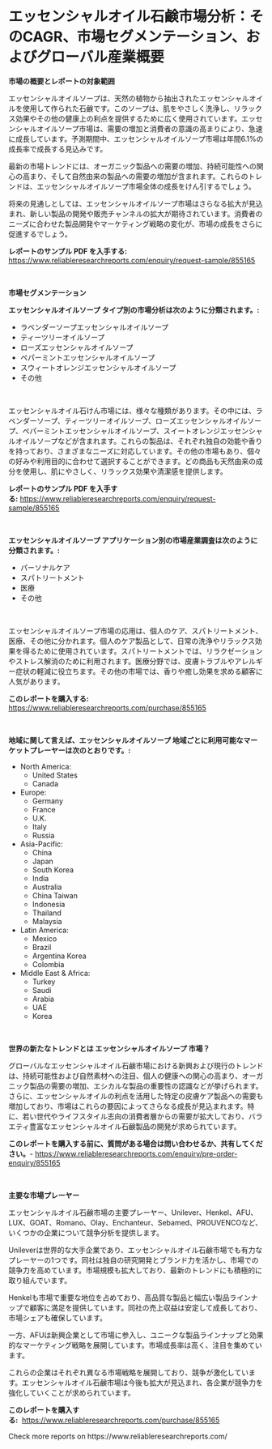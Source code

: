<p><h1>エッセンシャルオイル石鹸市場分析：そのCAGR、市場セグメンテーション、およびグローバル産業概要</h1></p><p><strong>市場の概要とレポートの対象範囲</strong></p>
<p><p>エッセンシャルオイルソープは、天然の植物から抽出されたエッセンシャルオイルを使用して作られた石鹸です。このソープは、肌をやさしく洗浄し、リラックス効果やその他の健康上の利点を提供するために広く使用されています。エッセンシャルオイルソープ市場は、需要の増加と消費者の意識の高まりにより、急速に成長しています。予測期間中、エッセンシャルオイルソープ市場は年間6.1%の成長率で成長する見込みです。</p><p>最新の市場トレンドには、オーガニック製品への需要の増加、持続可能性への関心の高まり、そして自然由来の製品への需要の増加が含まれます。これらのトレンドは、エッセンシャルオイルソープ市場全体の成長をけん引するでしょう。</p><p>将来の見通しとしては、エッセンシャルオイルソープ市場はさらなる拡大が見込まれ、新しい製品の開発や販売チャンネルの拡大が期待されています。消費者のニーズに合わせた製品開発やマーケティング戦略の変化が、市場の成長をさらに促進するでしょう。</p></p>
<p><strong>レポートのサンプル PDF を入手する:</strong> <a href="https://www.reliableresearchreports.com/enquiry/request-sample/855165">https://www.reliableresearchreports.com/enquiry/request-sample/855165</a></p>
<p>&nbsp;</p>
<p><strong>市場セグメンテーション</strong></p>
<p><strong>エッセンシャルオイルソープ タイプ別の市場分析は次のように分類されます。:</strong></p>
<p><ul><li>ラベンダーソープエッセンシャルオイルソープ</li><li>ティーツリーオイルソープ</li><li>ローズエッセンシャルオイルソープ</li><li>ペパーミントエッセンシャルオイルソープ</li><li>スウィートオレンジエッセンシャルオイルソープ</li><li>その他</li></ul></p>
<p>&nbsp;</p>
<p><p>エッセンシャルオイル石けん市場には、様々な種類があります。その中には、ラベンダーソープ、ティーツリーオイルソープ、ローズエッセンシャルオイルソープ、ペパーミントエッセンシャルオイルソープ、スイートオレンジエッセンシャルオイルソープなどが含まれます。これらの製品は、それぞれ独自の効能や香りを持っており、さまざまなニーズに対応しています。その他の市場もあり、個々の好みや利用目的に合わせて選択することができます。どの商品も天然由来の成分を使用し、肌にやさしく、リラックス効果や清潔感を提供します。</p></p>
<p><strong>レポートのサンプル PDF を入手する:</strong>&nbsp;<a href="https://www.reliableresearchreports.com/enquiry/request-sample/855165">https://www.reliableresearchreports.com/enquiry/request-sample/855165</a></p>
<p>&nbsp;</p>
<p><strong> エッセンシャルオイルソープ アプリケーション別の市場産業調査は次のように分類されます。:</strong></p>
<p><ul><li>パーソナルケア</li><li>スパトリートメント</li><li>医療</li><li>その他</li></ul></p>
<p>&nbsp;</p>
<p><p>エッセンシャルオイルソープ市場の応用は、個人のケア、スパトリートメント、医療、その他に分かれます。個人のケア製品として、日常の洗浄やリラックス効果を得るために使用されています。スパトリートメントでは、リラクゼーションやストレス解消のために利用されます。医療分野では、皮膚トラブルやアレルギー症状の軽減に役立ちます。その他の市場では、香りや癒し効果を求める顧客に人気があります。</p></p>
<p><strong>このレポートを購入する:</strong>&nbsp; <a href="https://www.reliableresearchreports.com/purchase/855165">https://www.reliableresearchreports.com/purchase/855165</a></p>
<p>&nbsp;</p>
<p><strong>地域に関して言えば、エッセンシャルオイルソープ 地域ごとに利用可能なマーケットプレーヤーは次のとおりです。:</strong></p>
<p><ul>
    <li>
        North America:
        <ul>
            <li>United States</li>
            <li>Canada</li>
        </ul>
    </li>
    <li>
        Europe:
        <ul>
            <li>Germany</li>
            <li>France</li>
            <li>U.K.</li>
            <li>Italy</li>
            <li>Russia</li>
        </ul>
    </li>
    <li>
        Asia-Pacific:
        <ul>
            <li>China</li>
            <li>Japan</li>
            <li>South Korea</li>
            <li>India</li>
            <li>Australia</li>
            <li>China Taiwan</li>
            <li>Indonesia</li>
            <li>Thailand</li>
            <li>Malaysia</li>
        </ul>
    </li>
    <li>
        Latin America:
        <ul>
            <li>Mexico</li>
            <li>Brazil</li>
            <li>Argentina Korea</li>
            <li>Colombia</li>
        </ul>
    </li>
    <li>
        Middle East & Africa:
        <ul>
            <li>Turkey</li>
            <li>Saudi</li>
            <li>Arabia</li>
            <li>UAE</li>
            <li>Korea</li>
        </ul>
    </li>
    </ul></p>
<p>&nbsp;</p>
<p><strong>世界の新たなトレンドとは エッセンシャルオイルソープ 市場？</strong></p>
<p><p>グローバルなエッセンシャルオイル石鹸市場における新興および現行のトレンドは、持続可能性および自然素材への注目、個人の健康への関心の高まり、オーガニック製品の需要の増加、エシカルな製品の重要性の認識などが挙げられます。さらに、エッセンシャルオイルの利点を活用した特定の皮膚ケア製品への需要も増加しており、市場はこれらの要因によってさらなる成長が見込まれます。特に、若い世代やライフスタイル志向の消費者層からの需要が拡大しており、バラエティ豊富なエッセンシャルオイル石鹸製品の開発が求められています。</p></p>
<p><strong>このレポートを購入する前に、質問がある場合は問い合わせるか、共有してください。</strong>- <a href="https://www.reliableresearchreports.com/enquiry/pre-order-enquiry/855165">https://www.reliableresearchreports.com/enquiry/pre-order-enquiry/855165</a></p>
<p>&nbsp;</p>
<p><strong>主要な市場プレーヤー</strong></p>
<p><p>エッセンシャルオイル石鹸市場の主要プレーヤー、Unilever、Henkel、AFU、LUX、GOAT、Romano、Olay、Enchanteur、Sebamed、PROUVENCOなど、いくつかの企業について競争分析を提供します。</p><p>Unileverは世界的な大手企業であり、エッセンシャルオイル石鹸市場でも有力なプレーヤーの1つです。同社は独自の研究開発とブランド力を活かし、市場での競争力を高めています。市場規模も拡大しており、最新のトレンドにも積極的に取り組んでいます。</p><p>Henkelも市場で重要な地位を占めており、高品質な製品と幅広い製品ラインナップで顧客に満足を提供しています。同社の売上収益は安定して成長しており、市場シェアも確保しています。</p><p>一方、AFUは新興企業として市場に参入し、ユニークな製品ラインナップと効果的なマーケティング戦略を展開しています。市場成長率は高く、注目を集めています。</p><p>これらの企業はそれぞれ異なる市場戦略を展開しており、競争が激化しています。エッセンシャルオイル石鹸市場は今後も拡大が見込まれ、各企業が競争力を強化していくことが求められています。</p></p>
<p><strong>このレポートを購入する:</strong>&nbsp;&nbsp;<a href="https://www.reliableresearchreports.com/purchase/855165">https://www.reliableresearchreports.com/purchase/855165</a></p>
<p>Check more reports on https://www.reliableresearchreports.com/</p>
